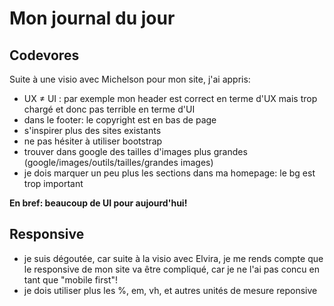 # Mon journal du jour

## Codevores

Suite à une visio avec Michelson pour mon site, j'ai appris:
- UX ≠ UI : par exemple mon header est correct en terme d'UX mais trop chargé et donc pas terrible en terme d'UI
- dans le footer: le copyright est en bas de page 
- s'inspirer plus des sites existants 
- ne pas hésiter à utiliser bootstrap
- trouver dans google des tailles d'images plus grandes (google/images/outils/tailles/grandes images)
- je dois marquer un peu plus les sections dans ma homepage: le bg est trop important

**En bref: beaucoup de UI pour aujourd'hui!**

## Responsive

- je suis dégoutée, car suite à la visio avec Elvira, je me rends compte que le responsive de mon site va être compliqué, car je ne               l'ai pas concu en tant que "mobile first"!
- je dois utiliser plus les %, em, vh, et autres unités de mesure reponsive

  
